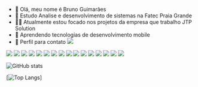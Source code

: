 - 👋 Olá, meu nome é Bruno Guimarães
- 🌱 Estudo Analise e desenvolvimento de sistemas na Fatec Praia Grande
- 👨‍💻 Atualmente estou focado nos projetos da empresa que trabalho JTP Solution
- 📱 Aprendendo tecnologias de desenvolvimento mobile
- 🤝 Perfil para contato [<img src="https://img.shields.io/badge/LinkedIn-0077B5?style=for-the-badge&logo=linkedin&logoColor=white">](https://www.linkedin.com/in/bruno-guimaraes-correa-silvano-693a06180/)


<img src="https://img.shields.io/badge/Git-F05032?style=for-the-badge&logo=git&logoColor=white"> <img src="https://img.shields.io/badge/HTML5-E34F26?style=for-the-badge&logo=html5&logoColor=white"> <img src="https://img.shields.io/badge/CSS3-1572B6?style=for-the-badge&logo=css3&logoColor=white">  <img src="https://img.shields.io/badge/Bootstrap-563D7C?style=for-the-badge&logo=bootstrap&logoColor=white"> <img src="https://img.shields.io/badge/JavaScript-323330?style=for-the-badge&logo=javascript&logoColor=F7DF1E">  <img src="	https://img.shields.io/badge/npm-CB3837?style=for-the-badge&logo=npm&logoColor=white">  <img src="https://img.shields.io/badge/React-20232A?style=for-the-badge&logo=react&logoColor=61DAFB"> <img src="https://img.shields.io/badge/Visual_Studio_Code-0078D4?style=for-the-badge&logo=visual%20studio%20code&logoColor=white">  <img src="https://img.shields.io/badge/Vue.js-35495E?style=for-the-badge&logo=vue.js&logoColor=4FC08D"> <img src="https://img.shields.io/badge/TypeScript-007ACC?style=for-the-badge&logo=typescript&logoColor=white"> <img src="https://img.shields.io/badge/React_Native-20232A?style=for-the-badge&logo=react&logoColor=61DAFB">  <img src="https://img.shields.io/badge/Expo-1B1F23?style=for-the-badge&logo=expo&logoColor=white"> <img src="https://img.shields.io/badge/next.js-000000?style=for-the-badge&logo=next.js&logoColor=white"> <img src="https://img.shields.io/badge/Material--UI-0081CB?style=for-the-badge&logo=material-ui&logoColor=white"> <img src="https://img.shields.io/badge/Yarn-2C8EBB?style=for-the-badge&logo=yarn&logoColor=white"> <img src="https://img.shields.io/badge/Flutter-02569B?style=for-the-badge&logo=flutter&logoColor=white"> 



![GitHub stats](https://github-readme-stats.vercel.app/api?username=gcsbruno&show_icons=true&theme=tokyonight)

[![Top Langs](https://github-readme-stats.vercel.app/api/top-langs/?username=gcsbruno&theme=tokyonight&langs_count=6&hide=html,css)]





